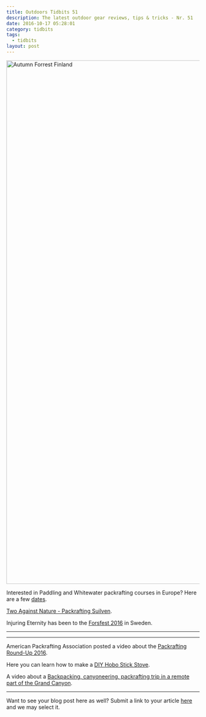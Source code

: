 ```yaml
---
title: Outdoors Tidbits 51
description: The latest outdoor gear reviews, tips & tricks - Nr. 51
date: 2016-10-17 05:28:01
category: tidbits
tags:
  - tidbits
layout: post
---
```

<a data-flickr-embed="true"  href="https://www.flickr.com/photos/90204224@N07/15515018692/in/photolist-yTVuXM-pCTf3y-pD1wwh-pD1xwd-ovtumV-gr7UtQ-gr85Uk-gr83Kk-durBYf-dukV8M-durrUE-durtFC-dukZ48-gMCaYa-gMCfAh-dzMRFf-dzGS9r-dzNm15-dzNoKU-dzGWRp-dzGWgg-dzGZe6-dzNqR3-dzNrCC-dzNu6h-dzH2GH" title="Autumn Forrest Finland"><img src="https://c5.staticflickr.com/4/3947/15515018692_29d8cfc469_k.jpg" width="2048" height="1367" alt="Autumn Forrest Finland"></a><script async src="//embedr.flickr.com/assets/client-code.js" charset="utf-8"></script>

Interested in Paddling and Whitewater packrafting courses in Europe? Here are a few [dates](http://www.outdooranimation.be/kalender-2017/).

[Two Against Nature - Packrafting Suilven](http://www.songofthepaddle.co.uk/forum/showthread.php?52516-Two-Against-Nature-To-Suilven-and-Beyond).

Injuring Eternity has been to the [Forsfest 2016](https://injuringeternity.net/2016/10/11/forsfest-carnage/) in Sweden.

---

<script type="text/javascript" src="//www.avantlink.com/link.php?ml=196169&amp;p=125311&amp;pw=150351&amp;ctc=Tidbits&amp;open=_blank"></script>

---

American Packrafting Association posted a video about the [Packrafting Round-Up 2016](https://vimeo.com/187153577).

Here you can learn how to make a [DIY Hobo Stick Stove](https://www.youtube.com/watch?v=bbnxtiL9anQ&feature=youtu.be).

A video about a [Backpacking, canyoneering, packrafting trip in a remote part of the Grand Canyon](https://www.youtube.com/watch?v=nQUnF-XjVbU).

---

Want to see your blog post here as well? Submit a link to your article [here](https://www.facebook.com/HikeVentures/) and we may select it.
